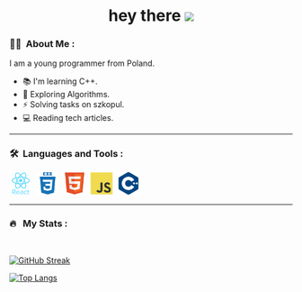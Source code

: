 

<h1 align="center">hey there <img src="https://media.giphy.com/media/hvRJCLFzcasrR4ia7z/giphy.gif" width="40"></h1>

### :man_technologist: &nbsp;About Me :

I am a young programmer from Poland.

- 📚 I'm learning C++.
- 🔭 Exploring Algorithms.
- ⚡  Solving tasks on szkopul.
- 💻 Reading tech articles.
---

### 🛠 &nbsp;Languages and Tools :

<p>
<img src="https://github.com/devicons/devicon/blob/master/icons/react/react-original-wordmark.svg" title="React" alt="React" width="40" height="40"/>&nbsp;
<img src="https://github.com/devicons/devicon/blob/master/icons/css3/css3-plain-wordmark.svg"  title="CSS3" alt="CSS" width="40" height="40"/>&nbsp;
<img src="https://github.com/devicons/devicon/blob/master/icons/html5/html5-original.svg" title="HTML5" alt="HTML" width="40" height="40"/>&nbsp;
<img src="https://github.com/devicons/devicon/blob/master/icons/javascript/javascript-original.svg" title="JavaScript" alt="JavaScript" width="40" height="40"/>&nbsp;
<img src="https://github.com/devicons/devicon/blob/master/icons/cplusplus/cplusplus-plain.svg" title="C++" alt="C++" width="40" height="40"/>&nbsp;
</p>

---

### 🔥 &nbsp; My Stats :
<p ><img src="https://komarev.com/ghpvc/?username=ijustcodeincpp&style=flat-square&color=blue" alt=""></p>

[![GitHub Streak](http://github-readme-streak-stats.herokuapp.com?user=ijustcodeincpp&theme=dark&background=000000)](https://git.io/streak-stats)

[![Top Langs](https://github-readme-stats.vercel.app/api/top-langs/?username=ijustcodeincpp&layout=compact&theme=vision-friendly-dark)](https://github.com/anuraghazra/github-readme-stats)



